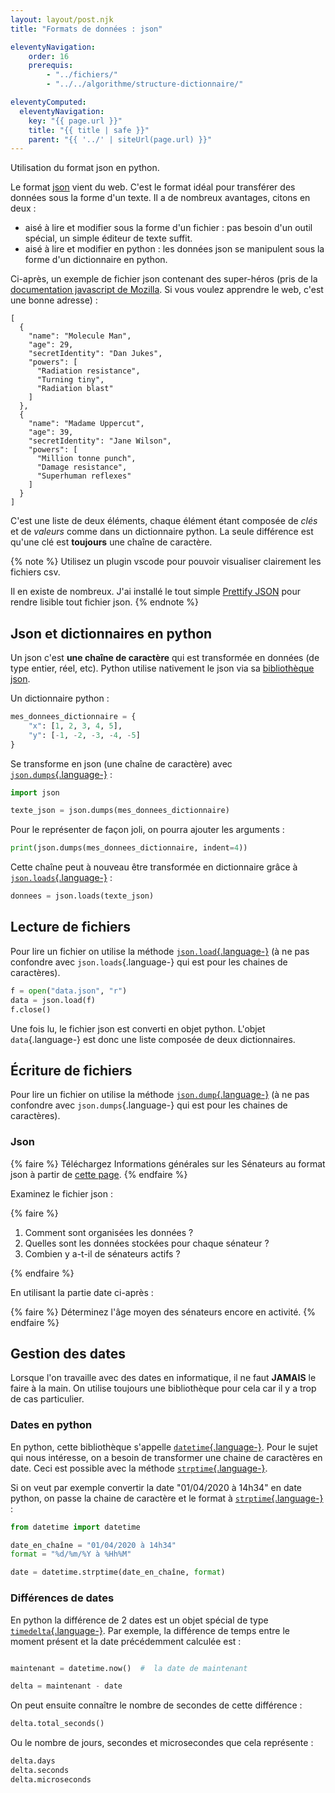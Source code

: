 ```yaml
---
layout: layout/post.njk 
title: "Formats de données : json"

eleventyNavigation:
    order: 16
    prerequis:
        - "../fichiers/"
        - "../../algorithme/structure-dictionnaire/"

eleventyComputed:
  eleventyNavigation:
    key: "{{ page.url }}"
    title: "{{ title | safe }}"
    parent: "{{ '../' | siteUrl(page.url) }}"
---
```


<!-- début résumé -->

Utilisation du format json en python.

<!-- end résumé -->

Le format [json](https://www.json.org/json-fr.html) vient du web. C'est le format idéal pour transférer des données sous la forme d'un texte. Il a de nombreux avantages, citons en deux :

* aisé à lire et modifier sous la forme d'un fichier : pas besoin d'un outil spécial, un simple éditeur de texte suffit.
* aisé à lire et modifier en python : les données json se manipulent sous la forme d'un dictionnaire en python.

Ci-après, un exemple de fichier json contenant des super-héros (pris de la [documentation javascript de Mozilla](https://developer.mozilla.org/fr/docs/Learn/JavaScript/Objects/JSON). Si vous voulez apprendre le web, c'est une bonne adresse) :

```text
[
  {
    "name": "Molecule Man",
    "age": 29,
    "secretIdentity": "Dan Jukes",
    "powers": [
      "Radiation resistance",
      "Turning tiny",
      "Radiation blast"
    ]
  },
  {
    "name": "Madame Uppercut",
    "age": 39,
    "secretIdentity": "Jane Wilson",
    "powers": [
      "Million tonne punch",
      "Damage resistance",
      "Superhuman reflexes"
    ]
  }
]
```

C'est une liste de deux éléments, chaque élément étant composée de *clés* et de *valeurs* comme dans un dictionnaire python. La seule différence est qu'une clé est **toujours** une chaîne de caractère.

{% note %}
Utilisez un plugin vscode pour pouvoir visualiser clairement les fichiers csv.

Il en existe de nombreux. J'ai installé le tout simple [Prettify JSON](https://marketplace.visualstudio.com/items?itemName=mohsen1.prettify-json
) pour rendre lisible tout fichier json.
{% endnote %}

## Json et dictionnaires en python

Un json c'est **une chaîne de caractère** qui est transformée en données (de type entier, réel, etc). Python utilise nativement le json via sa [bibliothèque json](https://docs.python.org/fr/3/library/json.html).

Un dictionnaire python :

```python
mes_donnees_dictionnaire = {
    "x": [1, 2, 3, 4, 5],
    "y": [-1, -2, -3, -4, -5]
}
```

Se transforme en json (une chaîne de caractère) avec [`json.dumps`{.language-}](https://docs.python.org/fr/3/library/json.html#json.dumps) :

```python
import json

texte_json = json.dumps(mes_donnees_dictionnaire)
```

Pour le représenter de façon joli, on pourra ajouter les arguments :

```python
print(json.dumps(mes_donnees_dictionnaire, indent=4))
```

Cette chaîne peut à nouveau être transformée en dictionnaire grâce à [`json.loads`{.language-}](https://docs.python.org/fr/3/library/json.html#json.loads) :

```python
donnees = json.loads(texte_json)
```

## Lecture de fichiers

Pour lire un fichier on utilise la méthode  [`json.load`{.language-}](https://docs.python.org/fr/3/library/json.html#json.load) (à ne pas confondre avec `json.loads`{.language-} qui est pour les chaines de caractères).

```python
f = open("data.json", "r")
data = json.load(f)
f.close()
```

Une fois lu, le fichier json est converti en objet python. L'objet `data`{.language-} est donc une liste composée de deux dictionnaires.

## Écriture de fichiers

Pour lire un fichier on utilise la méthode  [`json.dump`{.language-}](https://docs.python.org/fr/3/library/json.html#json.dump) (à ne pas confondre avec `json.dumps`{.language-} qui est pour les chaines de caractères).

### Json

{% faire %}
Téléchargez Informations générales sur les Sénateurs au format json à partir de [cette page](https://www.data.gouv.fr/fr/datasets/les-senateurs).
{% endfaire %}

Examinez le fichier json :

{% faire %}

1. Comment sont organisées les données ?
2. Quelles sont les données stockées pour chaque sénateur ?
3. Combien y a-t-il de sénateurs actifs ?

{% endfaire %}

En utilisant la partie date ci-après :

{% faire %}
Déterminez l'âge moyen des sénateurs encore en activité.
{% endfaire %}

## Gestion des dates

Lorsque l'on travaille avec des dates en informatique, il ne faut **JAMAIS** le faire à la main. On utilise toujours une bibliothèque pour cela car il y a trop de cas particulier.

### Dates en python

En python, cette bibliothèque s'appelle [`datetime`{.language-}](https://docs.python.org/fr/3.9/library/datetime.html). Pour le sujet qui nous intéresse, on a besoin de transformer une chaine de caractères en date. Ceci est possible avec la méthode [`strptime`{.language-}](https://docs.python.org/fr/3.9/library/datetime.html#strftime-strptime-behavior).

Si on veut par exemple convertir la date "01/04/2020 à 14h34" en date python, on passe la chaine de caractère et le format à [`strptime`{.language-}](https://docs.python.org/fr/3.7/library/datetime.html#strftime-strptime-behavior) :

```python
from datetime import datetime

date_en_chaîne = "01/04/2020 à 14h34"
format = "%d/%m/%Y à %Hh%M"

date = datetime.strptime(date_en_chaîne, format)
```

### Différences de dates

En python la différence de 2 dates est un objet spécial de type [`timedelta`{.language-}](https://docs.python.org/fr/3.7/library/datetime.html#timedelta-objects). Par exemple, la différence de temps entre le moment présent et la date précédemment calculée est :

```python

maintenant = datetime.now()  #  la date de maintenant

delta = maintenant - date
```

On peut ensuite connaître le nombre de secondes de cette différence :

```python
delta.total_seconds()
```

Ou le nombre de jours, secondes et microsecondes que cela représente :

```python
delta.days
delta.seconds
delta.microseconds
```
